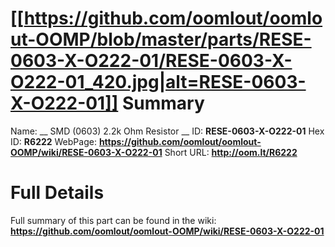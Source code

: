 
[[https://github.com/oomlout/oomlout-OOMP/blob/master/parts/RESE-0603-X-O222-01/RESE-0603-X-O222-01_420.jpg|alt=RESE-0603-X-O222-01]] 
Summary
=================

Name: __ SMD (0603) 2.2k Ohm Resistor __
ID: __RESE-0603-X-O222-01__
Hex ID: __R6222__
WebPage: __https://github.com/oomlout/oomlout-OOMP/wiki/RESE-0603-X-O222-01__
Short URL: __http://oom.lt/R6222__

Full Details
==========================
Full summary of this part can be found in the wiki:   
__https://github.com/oomlout/oomlout-OOMP/wiki/RESE-0603-X-O222-01__   

